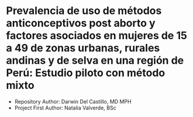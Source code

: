 # Prevalencia de uso de métodos anticonceptivos post aborto y factores asociados en mujeres de 15 a 49 de zonas urbanas, rurales andinas y de selva en una región de Perú: Estudio piloto con método mixto
- Repository Author: Darwin Del Castillo, MD MPH
- Project First Author: Natalia Valverde, BSc
